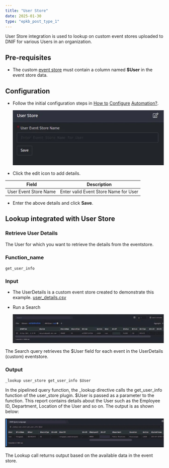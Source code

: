 ```yaml
---
title: "User Store"
date: 2025-01-30
type: "epkb_post_type_1"
---
```


User Store integration is used to lookup on custom event stores uploaded to DNIF for various Users in an organization.

## **Pre-requisites**

- The custom [event store](https://dnif.it/kb/operations/event-stores/) must contain a column named **$User** in the event store data.

## **Configuration**

- Follow the initial configuration steps in [How to](https://www.dnif.it/en/kb/configuring-automation) [Configure](https://dnif.it/kb/uncategorized/configuring-automation/) [Automation?](https://www.dnif.it/kb/configuring-automation).  
      
    ![image1-3](./User-Store-img/user-store-1.jpg)  
      
    

- Click the edit icon to add details.  
    

| **Field** | **Description** |
| --- | --- |
| User Event Store Name | Enter valid Event Store Name for User |

- Enter the above details and click **Save**.  
    

## **Lookup integrated with User Store**

### **Retrieve User Details**  

The User for which you want to retrieve the details from the eventstore.

### **Function\_name**

```
get_user_info
```

### **Input**

- The UserDetails is a custom event store created to demonstrate this example. [user\_details.csv](https://m.dnif.it/hubfs/user_details.csv)

- Run a Search  
      
    ![image 2-Dec-20-2023-12-10-02-9793-PM](./User-Store-img/user-store-2.jpg)

The Search query retrieves the $User field for each event in the UserDetails (custom) eventstore.

### **Output**

```
_lookup user_store get_user_info $User
```

In the pipelined query function, the \_lookup directive calls the get\_user\_info function of the user\_store plugin. $User is passed as a parameter to the function. This report contains details about the User such as the Employee ID, Department, Location of the User and so on. The output is as shown below:

![image 3-Dec-20-2023-12-09-26-6202-PM](./User-Store-img/user-store-3.jpg)

The Lookup call returns output based on the available data in the event store.
